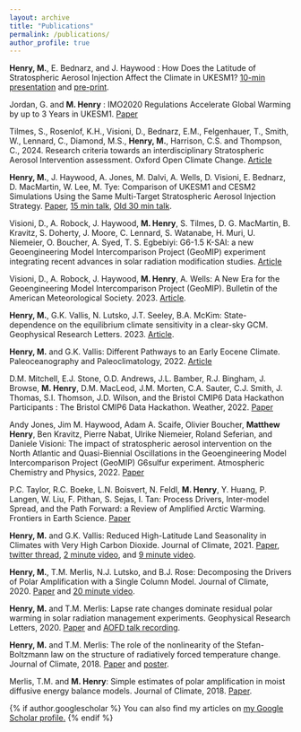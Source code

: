 ```yaml
---
layout: archive
title: "Publications"
permalink: /publications/
author_profile: true
---
```


**Henry, M.**, E. Bednarz, and J. Haywood : How Does the Latitude of Stratospheric Aerosol Injection Affect the Climate in UKESM1? [10-min presentation](https://youtu.be/_wlVsE3XQLE) and [pre-print](https://egusphere.copernicus.org/preprints/2024/egusphere-2024-1565/).

Jordan, G. and **M. Henry** : IMO2020 Regulations Accelerate Global Warming by up to 3 Years in UKESM1. [Paper](http://dx.doi.org/10.1029/2024EF005011)

Tilmes, S., Rosenlof, K.H., Visioni, D., Bednarz, E.M., Felgenhauer, T., Smith, W., Lennard, C., Diamond, M.S., **Henry, M.**, Harrison, C.S. and Thompson, C., 2024. Research criteria towards an interdisciplinary Stratospheric Aerosol Intervention assessment. Oxford Open Climate Change. [Article](https://academic.oup.com/oocc/article/4/1/kgae010/770178)

**Henry, M.**, J. Haywood, A. Jones, M. Dalvi, A. Wells, D. Visioni, E. Bednarz, D. MacMartin, W. Lee, M. Tye: Comparison of UKESM1 and CESM2 Simulations Using the Same Multi-Target Stratospheric Aerosol Injection Strategy. [Paper](https://acp.copernicus.org/articles/23/13369/2023/), [15 min talk](https://www.youtube.com/watch?v=RpxDpHDqEDI), [Old 30 min talk](https://www.youtube.com/watch?v=NKqp58g3EPw).

Visioni, D., A. Robock, J. Haywood, **M. Henry**, S. Tilmes, D. G. MacMartin, B. Kravitz, S. Doherty, J. Moore, C. Lennard, S. Watanabe, H. Muri, U. Niemeier, O. Boucher, A. Syed, T. S. Egbebiyi: G6-1.5 K-SAI: a new Geoengineering Model Intercomparison Project (GeoMIP) experiment integrating recent advances in solar radiation modification studies. [Article](https://gmd.copernicus.org/articles/17/2583/2024/)

Visioni, D., A. Robock, J. Haywood, **M. Henry**, A. Wells: A New Era for the Geoengineering Model Intercomparison Project (GeoMIP). Bulletin of the American Meteorological Society. 2023. [Article](https://journals.ametsoc.org/view/journals/bams/104/11/BAMS-D-23-0232.1.xml).

**Henry, M.**, G.K. Vallis, N. Lutsko, J.T. Seeley, B.A. McKim: State-dependence on the equilibrium climate sensitivity in a clear-sky GCM. Geophysical Research Letters. 2023. [Article](http://dx.doi.org/10.1029/2023GL104413).

**Henry, M.** and G.K. Vallis: Different Pathways to an Early Eocene Climate. Paleoceanography and Paleoclimatology, 2022. [Article](https://doi.org/10.1029/2021PA004375)

D.M. Mitchell, E.J. Stone, O.D. Andrews, J.L. Bamber, R.J. Bingham, J. Browse, **M. Henry**, D.M. MacLeod, J.M. Morten, C.A. Sauter, C.J. Smith, J. Thomas, S.I. Thomson, J.D. Wilson, and the Bristol CMIP6 Data Hackathon Participants : The Bristol CMIP6 Data Hackathon. Weather, 2022. [Paper](https://doi.org/10.1002/wea.4161)

Andy Jones, Jim M. Haywood, Adam A. Scaife, Olivier Boucher, **Matthew Henry**, Ben Kravitz, Pierre Nabat, Ulrike Niemeier, Roland Seferian, and Daniele Visioni: The impact of stratospheric aerosol intervention on the North Atlantic and Quasi-Biennial Oscillations in the Geoengineering Model Intercomparison Project (GeoMIP) G6sulfur experiment. Atmospheric Chemistry and Physics, 2022. [Paper](https://acp.copernicus.org/preprints/acp-2021-898/)

P.C. Taylor, R.C. Boeke, L.N. Boisvert, N. Feldl, **M. Henry**, Y. Huang, P. Langen, W. Liu, F. Pithan, S. Sejas, I. Tan: Process Drivers, Inter-model Spread, and the Path Forward: a Review of Amplified Arctic Warming. Frontiers in Earth Science. [Paper](https://www.frontiersin.org/articles/10.3389/feart.2021.758361/full)

**Henry, M.** and G.K. Vallis: Reduced High-Latitude Land Seasonality in Climates with Very High Carbon Dioxide. Journal of Climate, 2021. [Paper](https://journals.ametsoc.org/view/journals/clim/aop/JCLI-D-21-0131.1/JCLI-D-21-0131.1.xml), [twitter thread](https://twitter.com/mattjohenry/status/1359523196819628033), [2 minute video](https://www.youtube.com/watch?v=BwKJQ6UwfNo), and [9 minute video](https://www.youtube.com/watch?v=d7QCXURkZYM).

**Henry, M.**, T.M. Merlis, N.J. Lutsko, and B.J. Rose: Decomposing the Drivers of Polar Amplification with a Single Column Model. Journal of Climate, 2020. [Paper](https://doi.org/10.1175/JCLI-D-20-0178.1) and [20 minute video](https://www.youtube.com/watch?v=Z3LjvFSqOwo).

**Henry, M.** and T.M. Merlis: Lapse rate changes dominate residual polar warming in solar radiation management experiments. Geophysical Research Letters, 2020. [Paper](https://doi.org/10.1029/2020GL087929) and <a href='https://www.youtube.com/watch?v=SnsH-4Nca9A'>AOFD talk recording</a>.

**Henry, M.** and T.M. Merlis: The role of the nonlinearity of the Stefan-Boltzmann law on the structure of radiatively forced temperature change. Journal of Climate, 2018. [Paper](https://doi.org/10.1175/JCLI-D-17-0603.1) and <a href='http://meteo.mcgill.ca/~mhenry/files/poster_henry_0617.pdf'>poster</a>.

Merlis, T.M. and **M. Henry**: Simple estimates of polar amplification in moist diffusive energy balance models. Journal of Climate, 2018. [Paper](https://doi.org/10.1175/JCLI-D-17-0578.1).

{% if author.googlescholar %}
  You can also find my articles on <u><a href="{{author.googlescholar}}">my Google Scholar profile</a>.</u>
{% endif %}
